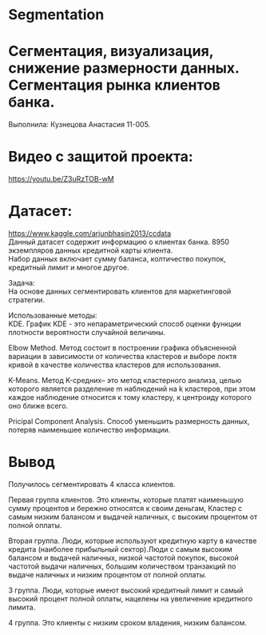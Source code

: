 # Segmentation
# Сегментация, визуализация, снижение размерности данных. Сегментация рынка клиентов банка.
Выполнила: Кузнецова Анастасия 11-005.
# Видео с защитой проекта:
https://youtu.be/Z3uRzTOB-wM
# Датасет: 
https://www.kaggle.com/arjunbhasin2013/ccdata  
Данный датасет содержит информацию о клиентах банка. 8950 экземпляров данных кредитной карты клиента.  
Набор данных включает сумму баланса, колтичество покупок, кредитный лимит и многое другое.

Задача:  
На основе данных сегментировать клиентов для маркетинговой стратегии.

Использованные методы:  
KDE. График KDE - это непараметрический способ оценки функции плотности вероятности случайной величины.  
  
Elbow Method. Метод состоит в построении графика объясненной вариации в зависимости от количества кластеров и выборе локтя кривой в качестве количества кластеров для использования.  
  
K-Means. Метод K-средних– это метод кластерного анализа, целью которого является разделение m наблюдений на k кластеров, при этом каждое наблюдение относится к тому кластеру, к центроиду которого оно ближе всего.  
  
Pricipal Component Analysis. Cпособ уменьшить размерность данных, потеряв наименьшее количество информации.  

# Вывод
Получилось сегментировать 4 класса клиентов.	  
  
Первая группа клиентов. Это клиенты, которые платят наименьшую сумму процентов и бережно относятся к своим деньгам, Кластер с самым низким балансом и выдачей наличных, с высоким процентом от полной оплаты.  
	  
Вторая группа. Люди, которые используют кредитную карту в качестве кредита (наиболее прибыльный сектор).Люди с самым высоким балансом и выдачей наличных, низкой частотой покупок, высокой частотой выдачи наличных, большим количеством транзакций по выдаче наличных и низким процентом от полной оплаты.
	  
3 группа. Люди, которые имеют высокий кредитный лимит и самый высокий процент полной оплаты, нацелены на увеличение кредитного лимита.  
	  
4 группа. Это клиенты с низким сроком владения, низким балансом.  
